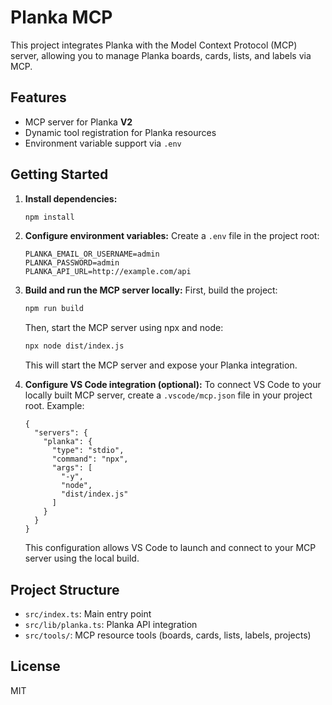 # Planka MCP

This project integrates Planka with the Model Context Protocol (MCP) server, allowing you to manage Planka boards, cards, lists, and labels via MCP.

## Features
- MCP server for Planka **V2**
- Dynamic tool registration for Planka resources
- Environment variable support via `.env`

## Getting Started

1. **Install dependencies:**
   ```bash
   npm install
   ```

2. **Configure environment variables:**
   Create a `.env` file in the project root:
   ```env
   PLANKA_EMAIL_OR_USERNAME=admin
   PLANKA_PASSWORD=admin
   PLANKA_API_URL=http://example.com/api
   ```

3. **Build and run the MCP server locally:**
   First, build the project:
   ```bash
   npm run build
   ```
   Then, start the MCP server using npx and node:
   ```bash
   npx node dist/index.js
   ```
   This will start the MCP server and expose your Planka integration.

4. **Configure VS Code integration (optional):**
   To connect VS Code to your locally built MCP server, create a `.vscode/mcp.json` file in your project root. Example:
   ```jsonc
   {
     "servers": {
       "planka": {
         "type": "stdio",
         "command": "npx",
         "args": [
           "-y",
           "node",
           "dist/index.js"
         ]
       }
     }
   }
   ```
   This configuration allows VS Code to launch and connect to your MCP server using the local build.

## Project Structure
- `src/index.ts`: Main entry point
- `src/lib/planka.ts`: Planka API integration
- `src/tools/`: MCP resource tools (boards, cards, lists, labels, projects)

## License
MIT
